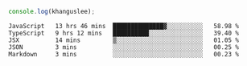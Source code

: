 ```js
console.log(khanguslee);
```

<!--START_SECTION:waka-->
```text
JavaScript   13 hrs 46 mins  ██████████████▓░░░░░░░░░░   58.98 % 
TypeScript   9 hrs 12 mins   ██████████░░░░░░░░░░░░░░░   39.40 % 
JSX          14 mins         ▒░░░░░░░░░░░░░░░░░░░░░░░░   01.05 % 
JSON         3 mins          ░░░░░░░░░░░░░░░░░░░░░░░░░   00.25 % 
Markdown     3 mins          ░░░░░░░░░░░░░░░░░░░░░░░░░   00.23 % 
```
<!--END_SECTION:waka-->

<!--
**khanguslee/khanguslee** is a ✨ _special_ ✨ repository because its `README.md` (this file) appears on your GitHub profile.

Here are some ideas to get you started:

- 🔭 I’m currently working on ...
- 🌱 I’m currently learning ...
- 👯 I’m looking to collaborate on ...
- 🤔 I’m looking for help with ...
- 💬 Ask me about ...
- 📫 How to reach me: ...
- 😄 Pronouns: ...
- ⚡ Fun fact: ...
-->
